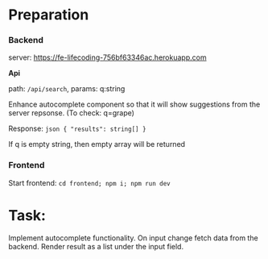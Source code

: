 # Preparation
### Backend
server: https://fe-lifecoding-756bf63346ac.herokuapp.com

**Api**

path: `/api/search`, params: q:string

Enhance autocomplete component so that it will show suggestions from the server repsonse. (To check: q=grape)

Response: `json { "results": string[] }`

If q is empty string, then empty array will be returned

### Frontend

Start frontend: `cd frontend; npm i; npm run dev`

# Task:
Implement autocomplete functionality.
On input change fetch data from the backend.
Render result as a list under the input field.
